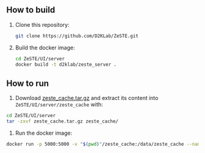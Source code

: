 ## How to build

1. Clone this repository:
    ```sh
    git clone https://github.com/D2KLab/ZeSTE.git
    ```
1. Build the docker image:
    ```sh
    cd ZeSTE/UI/server
    docker build -t d2klab/zeste_server .
    ```

## How to run

1. Download [zeste_cache.tar.gz]() and extract its content into `ZeSTE/UI/server/zeste_cache` with:
```sh
cd ZeSTE/UI/server
tar -zxvf zeste_cache.tar.gz zeste_cache/
```
1. Run the docker image:
```sh
docker run -p 5000:5000 -v "$(pwd)"/zeste_cache:/data/zeste_cache --name mle-zeste zeste_server
```